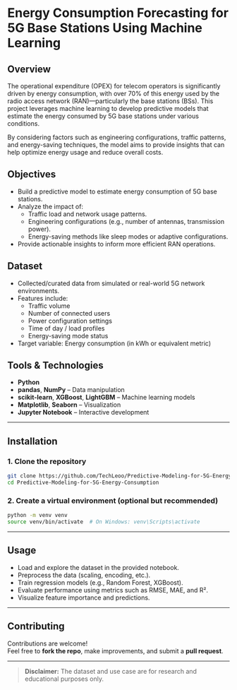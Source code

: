 # Energy Consumption Forecasting for 5G Base Stations Using Machine Learning

## Overview

The operational expenditure (OPEX) for telecom operators is significantly driven by energy consumption, with over 70% of this energy used by the radio access network (RAN)—particularly the base stations (BSs). This project leverages machine learning to develop predictive models that estimate the energy consumed by 5G base stations under various conditions.

By considering factors such as engineering configurations, traffic patterns, and energy-saving techniques, the model aims to provide insights that can help optimize energy usage and reduce overall costs.

## Objectives

- Build a predictive model to estimate energy consumption of 5G base stations.
- Analyze the impact of:
  - Traffic load and network usage patterns.
  - Engineering configurations (e.g., number of antennas, transmission power).
  - Energy-saving methods like sleep modes or adaptive configurations.
- Provide actionable insights to inform more efficient RAN operations.

## Dataset

- Collected/curated data from simulated or real-world 5G network environments.
- Features include:
  - Traffic volume
  - Number of connected users
  - Power configuration settings
  - Time of day / load profiles
  - Energy-saving mode status
- Target variable: Energy consumption (in kWh or equivalent metric)

## Tools & Technologies

- **Python**
- **pandas**, **NumPy** – Data manipulation
- **scikit-learn**, **XGBoost**, **LightGBM** – Machine learning models
- **Matplotlib**, **Seaborn** – Visualization
- **Jupyter Notebook** – Interactive development

---

## Installation

### 1. Clone the repository

```bash
git clone https://github.com/TechLeoo/Predictive-Modeling-for-5G-Energy-Consumption.git
cd Predictive-Modeling-for-5G-Energy-Consumption
```

### 2. Create a virtual environment (optional but recommended)

```bash
python -m venv venv
source venv/bin/activate  # On Windows: venv\Scripts\activate
```

---

## Usage

- Load and explore the dataset in the provided notebook.
- Preprocess the data (scaling, encoding, etc.).
- Train regression models (e.g., Random Forest, XGBoost).
- Evaluate performance using metrics such as RMSE, MAE, and R².
- Visualize feature importance and predictions.

---

## Contributing

Contributions are welcome!  
Feel free to **fork the repo**, make improvements, and submit a **pull request**.

---

> **Disclaimer:** The dataset and use case are for research and educational purposes only.

